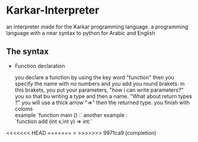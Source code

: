 
<h1>Karkar-Interpreter</h1>
an interpreter made for the Karkar programming language. a programming language with a near syntax to python for Arabic and English

<h2>The syntax</h2>
<ul>
    <li>
        </h3>Function declaration</h3>
        <p>
            you declare a function by using the key word "function"
            then you specify the name with no numbers
            and you add you round brakets. in this brakets, you put your parameters, "how i can write parameters?" you so that bu writing a type and then a name. "What about return types ?" you will use a thick arrow "=>" then the returned type. you finish with coloms<br/>
            example `function main () :` another example : <br/> `function add (int x,int y) => int:`
        </p>
    </li>
</ul>
<<<<<<< HEAD
=======
>
>>>>>>> 9971ca9 (completion)
